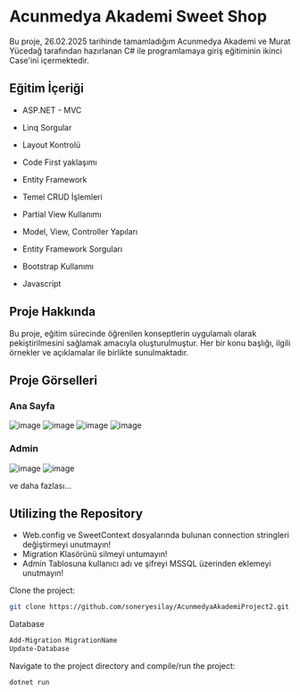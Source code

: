 # Acunmedya Akademi Sweet Shop

Bu proje, 26.02.2025 tarihinde tamamladığım Acunmedya Akademi ve Murat Yücedağ tarafından hazırlanan C# ile programlamaya giriş eğitiminin ikinci Case'ini  içermektedir.

## Eğitim İçeriği

- ASP.NET - MVC

- Linq Sorgular

- Layout Kontrolü

- Code First yaklaşımı

- Entity Framework

- Temel CRUD İşlemleri

- Partial View Kullanımı

- Model, View, Controller Yapıları

- Entity Framework Sorguları

- Bootstrap Kullanımı

- Javascript


## Proje Hakkında

Bu proje, eğitim sürecinde öğrenilen konseptlerin uygulamalı olarak pekiştirilmesini sağlamak amacıyla oluşturulmuştur. Her bir konu başlığı, ilgili örnekler ve açıklamalar ile birlikte sunulmaktadır.

## Proje Görselleri
### Ana Sayfa

![image](https://github.com/user-attachments/assets/75f79a40-3173-493d-b9a0-66fe9fa64c46)
![image](https://github.com/user-attachments/assets/8f09ee78-c568-49fa-b7e7-2e67657bf2b8)
![image](https://github.com/user-attachments/assets/5946bf39-f852-49bb-a666-9d789e26171a)
![image](https://github.com/user-attachments/assets/ab1e55be-67f2-4eb7-ac5f-e5c987e2120f)

### Admin
![image](https://github.com/user-attachments/assets/8993b5ea-44fc-447a-b5f2-c7269573992c)
![image](https://github.com/user-attachments/assets/df60c470-5ca8-4777-9053-990e2c68c2f2)

ve daha fazlası...
## Utilizing the Repository

- Web.config ve SweetContext dosyalarında bulunan connection stringleri değiştirmeyi unutmayın!
- Migration Klasörünü silmeyi untumayın!
- Admin Tablosuna kullanıcı adı ve şifreyi MSSQL üzerinden eklemeyi unutmayın!
  
Clone the project: 

```bash
git clone https://github.com/soneryesilay/AcunmedyaAkademiProject2.git
```

Database

```bash
Add-Migration MigrationName
Update-Database
```


Navigate to the project directory and compile/run the project:
```bash
dotnet run
